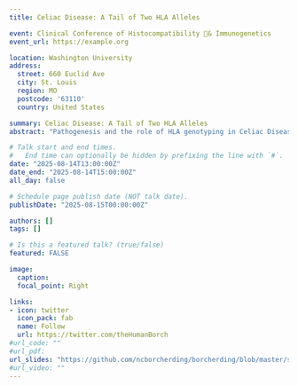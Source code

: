 ```yaml
---
title: Celiac Disease: A Tail of Two HLA Alleles

event: Clinical Conference of Histocompatibility & Immunogenetics
event_url: https://example.org

location: Washington University
address:
  street: 660 Euclid Ave
  city: St. Louis
  region: MO
  postcode: '63110'
  country: United States

summary: Celiac Disease: A Tail of Two HLA Alleles
abstract: "Pathogenesis and the role of HLA genotyping in Celiac Disease"

# Talk start and end times.
#   End time can optionally be hidden by prefixing the line with `#`.
date: "2025-08-14T13:00:00Z"
date_end: "2025-08-14T15:00:00Z"
all_day: false

# Schedule page publish date (NOT talk date).
publishDate: "2025-08-15T00:00:00Z"

authors: []
tags: []

# Is this a featured talk? (true/false)
featured: FALSE

image:
  caption: 
  focal_point: Right

links:
- icon: twitter
  icon_pack: fab
  name: Follow
  url: https://twitter.com/theHumanBorch
#url_code: ""
#url_pdf: 
url_slides: "https://github.com/ncborcherding/borcherding/blob/master/static/uploads/20250814_CeliacDisease.pdf"
#url_video: ""
---
```

